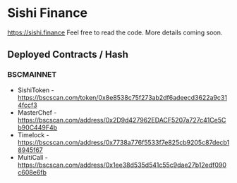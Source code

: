 # Sishi Finance

https://sishi.finance Feel free to read the code. More details coming soon.

## Deployed Contracts / Hash

### BSCMAINNET

- SishiToken - https://bscscan.com/token/0x8e8538c75f273ab2df6adeecd3622a9c314fccf3
- MasterChef - https://bscscan.com/address/0x2D9d427962EDACF5207a727c41Ce5Cb90C449F4b
- Timelock - https://bscscan.com/address/0x7738a776f5533f7e825cb9205c87decb18945f67
- MultiCall - https://bscscan.com/address/0x1ee38d535d541c55c9dae27b12edf090c608e6fb
